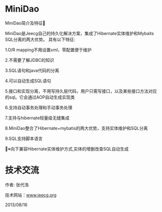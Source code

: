 MiniDao
=======

MiniDao简介及特征


MiniDao是Jeecg自己的持久化解决方案，集成了Hibernate实体维护和Mybaits SQL分离的两大优势。
具有以下特征:

1.O/R mapping不用设置xml，零配置便于维护

2.不需要了解JDBC的知识

3.SQL语句和java代码的分离

4.可以自动生成SQL语句

5.接口和实现分离，不用写持久层代码，用户只需写接口，以及某些接口方法对应的sql。它会通过AOP自动生成实现类

6.支持自动事务处理和手动事务处理

7.支持与hibernate轻量级无缝集成

8.MiniDao整合了Hibernate+mybatis的两大优势，支持实体维护和SQL分离

9.SQL支持脚本语言


※向下兼容Hibernate实体维护方式,实体的增删改查SQL自动生成 



技术交流
=======
作者: 张代浩

技术网站：www.jeecg.org

2013/08/16
